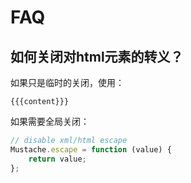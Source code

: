 # FAQ
## 如何关闭对html元素的转义？
如果只是临时的关闭，使用：
```
{{{content}}}
```
如果需要全局关闭：
```js
// disable xml/html escape
Mustache.escape = function (value) {
    return value;
};
```